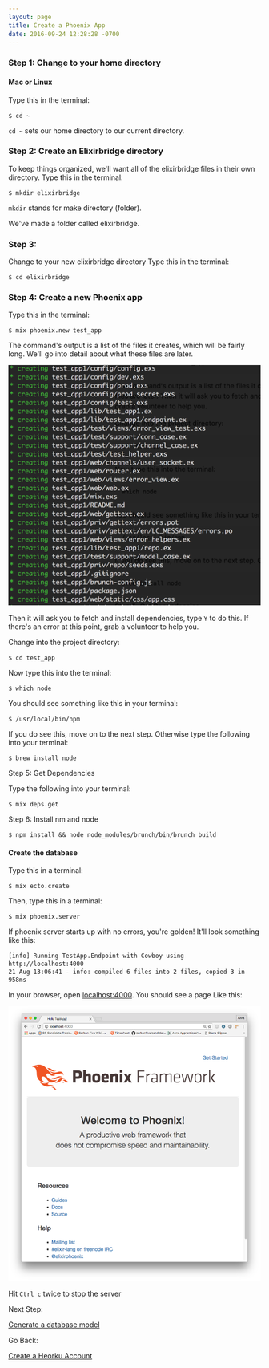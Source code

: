 ```yaml
---
layout: page
title: Create a Phoenix App
date: 2016-09-24 12:28:28 -0700
---
```


### Step 1: Change to your home directory

#### Mac or Linux
Type this in the terminal:

```
$ cd ~
```

`cd ~` sets our home directory to our current directory.

### Step 2: Create an Elixirbridge directory

To keep things organized, we'll want all of the elixirbridge files in their own directory. Type this in the terminal:

```
$ mkdir elixirbridge
```
`mkdir` stands for make directory (folder).

We've made a folder called elixirbridge.

### Step 3:
Change to your new elixirbridge directory
Type this in the terminal:

```
$ cd elixirbridge
```
### Step 4: Create a new Phoenix app
Type this in the terminal:

```
$ mix phoenix.new test_app
```


The command's output is a list of the files it creates, which will be fairly long. We'll go into detail about what these files are later.

![phoenix app output](/assets/phoenix-new-app-output.png)


Then it will ask you to fetch and install dependencies, type `Y` to do this. If there's an error at this point, grab a volunteer to help you.

Change into the project directory:

```
$ cd test_app
```

Now type this into the terminal:

```
$ which node
```

You should see something like this in your terminal:

```
$ /usr/local/bin/npm
```

If you do see this, move on to the next step.
Otherwise type the following into your terminal:

```
$ brew install node
```

Step 5: Get Dependencies

Type the following into your terminal:

```
$ mix deps.get
```

Step 6: Install nm and node

```
$ npm install && node node_modules/brunch/bin/brunch build
```

#### Create the database

Type this in a terminal:

```
$ mix ecto.create
```

Then, type this in a terminal:
```
$ mix phoenix.server
```

If phoenix server starts up with no errors, you're golden! It'll look something like this:

```
[info] Running TestApp.Endpoint with Cowboy using http://localhost:4000
21 Aug 13:06:41 - info: compiled 6 files into 2 files, copied 3 in 958ms
```

In your browser, open [localhost:4000](http://localhost:4000). You should see a page Like this:

![](/assets/welcome-to-phoenix.png)


Hit `Ctrl c` twice to stop the server





Next Step:

[Generate a database model](09-generate-a-database-model.html)

Go Back:

[Create a Heorku Account](07-create-a-heroku-account.html)
